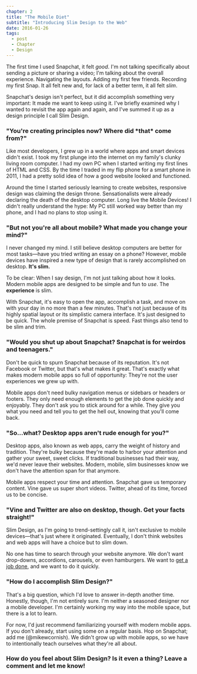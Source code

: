 ```yaml
---
chapter: 2
title: "The Mobile Diet"
subtitle: "Introducing Slim Design to the Web"
date: 2016-01-26
tags:
  - post
  - Chapter
  - Design
---
```


The first time I used Snapchat, it felt *good*. I'm not talking specifically about sending a picture or sharing a video; I'm talking about the overall experience. Navigating the layouts. Adding my first few friends. Recording my first Snap. It all felt new and, for lack of a better term, it all felt *slim*.

Snapchat's design isn't perfect, but it did accomplish something very important: It made me want to keep using it. I've briefly examined why I wanted to revisit the app again and again, and I've summed it up as a design principle I call Slim Design.

<h3>"You're creating principles now? Where did *that* come from?"</h3>

Like most developers, I grew up in a world where apps and smart devices didn't exist. I took my first plunge into the internet on my family's clunky living room computer. I had my own PC when I started writing my first lines of HTML and CSS. By the time I traded in my flip phone for a smart phone in 2011, I had a pretty solid idea of how a good website looked and functioned.

Around the time I started seriously learning to create websites, responsive design was claiming the design throne. Sensationalists were already declaring the death of the desktop computer. Long live the Mobile Devices! I didn't really understand the hype: My PC still worked way better than my phone, and I had no plans to stop using it.

<h3>"But not you're all about mobile? What made you change your mind?"</h3>

I never changed my mind. I still believe desktop computers are better for most tasks—have you tried writing an essay on a phone? However, mobile devices have inspired a new type of design that is rarely accomplished on desktop. **It's slim.**

To be clear: When I say design, I'm not just talking about how it looks. Modern mobile apps are designed to be simple and fun to *use*. The **experience** is slim.

With Snapchat, it's easy to open the app, accomplish a task, and move on with your day in no more than a few minutes. That's not just because of its highly spatial layout or its simplistic camera interface. It's just designed to be quick. The whole premise of Snapchat is speed. Fast things also tend to be slim and trim.

<h3>"Would you shut up about Snapchat? Snapchat is for weirdos and teenagers."</h3>

Don't be quick to spurn Snapchat because of its reputation. It's not Facebook or Twitter, but that's what makes it great. That's exactly what makes modern mobile apps so full of opportunity: They're not the user experiences we grew up with.

Mobile apps don't need bulky navigation menus or sidebars or headers or footers. They only need enough elements to get the job done quickly and enjoyably. They don't ask you to stick around for a while. They give you what you need and tell you to get the hell out, knowing that you'll come back.

<h3>"So...what? Desktop apps aren't rude enough for you?"</h3>

Desktop apps, also known as web apps, carry the weight of history and tradition. They're bulky because they're made to harbor your attention and gather your sweet, sweet clicks. If traditional businesses had their way, we'd never leave their websites. Modern, mobile, slim businesses know we don't have the attention span for that anymore.

Mobile apps respect your time and attention. Snapchat gave us temporary content. Vine gave us super short videos. Twitter, ahead of its time, forced us to be concise.

<h3>"Vine and Twitter are also on desktop, though. Get your facts straight!"</h3>

Slim Design, as I'm going to trend-settingly call it, isn't exclusive to mobile devices—that's just where it originated. Eventually, I don't think websites and web apps will have a choice but to slim down.

No one has time to search through your website anymore. We don't want drop-downs, accordions, carousels, or even hamburgers. We want to [get a job done](http://jobstobedone.info), and we want to do it quickly.

<h3>"How do I accomplish Slim Design?"</h3>

That's a big question, which I'd love to answer in-depth another time. Honestly, though, I'm not entirely sure. I'm neither a seasoned designer nor a mobile developer. I'm certainly working my way into the mobile space, but there is a lot to learn.

For now, I'd just recommend familiarizing yourself with modern mobile apps. If you don't already, start using some on a regular basis. Hop on Snapchat; add me (@mikewcornish). We didn't grow up with mobile apps, so we have to intentionally teach ourselves what they're all about.

<h3>How do you feel about Slim Design? Is it even a thing? Leave a comment and let me know!</h3>
